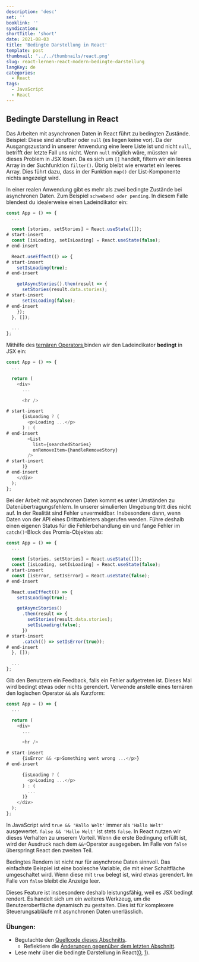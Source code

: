 ```yaml
---
description: 'desc'
set: ''
booklink: ''
syndication:
shortTitle: 'short'
date: 2021-08-03
title: 'Bedingte Darstellung in React'
template: post
thumbnail: '../../thumbnails/react.png'
slug: react-lernen-react-modern-bedingte-darstellung
langKey: de
categories:
  - React
tags:
  - JavaScript
  - React
---
```


## Bedingte Darstellung in React

Das Arbeiten mit asynchronen Daten in React führt zu bedingten Zustände. Beispiel: Diese sind abrufbar oder `null` (es liegen keine vor). Da der Ausgangszustand in unserer Anwendung eine leere Liste ist und nicht `null`, betrifft der letzte Fall uns nicht. Wenn `null` möglich wäre, müssten wir dieses Problem in JSX lösen. Da es sich um `[]` handelt, filtern wir ein leeres Array in der Suchfunktion `filter()`. Übrig bleibt wie erwartet ein leeres Array. Dies führt dazu, dass in der Funktion `map()` der List-Komponente nichts angezeigt wird.

In einer realen Anwendung gibt es mehr als zwei bedingte Zustände bei asynchronen Daten. Zum Beispiel `schwebend oder pending`. In diesem Falle blendest du idealerweise einen Ladeindikator ein:

```js
const App = () => {
  ...

  const [stories, setStories] = React.useState([]);
# start-insert
  const [isLoading, setIsLoading] = React.useState(false);
# end-insert

  React.useEffect(() => {
# start-insert
    setIsLoading(true);
# end-insert

    getAsyncStories().then(result => {
      setStories(result.data.stories);
# start-insert
      setIsLoading(false);
# end-insert
    });
  }, []);

  ...
};
```

Mithilfe des [ternären Operators ](https://developer.mozilla.org/de/docs/Web/JavaScript/Reference/Operators/Conditional_Operator) binden wir den Ladeindikator **bedingt** in JSX ein:

```js
const App = () => {
  ...

  return (
    <div>
      ...

      <hr />

# start-insert
      {isLoading ? (
        <p>Loading ...</p>
      ) : (
# end-insert
        <List
          list={searchedStories}
          onRemoveItem={handleRemoveStory}
        />
# start-insert
      )}
# end-insert
    </div>
  );
};
```

Bei der Arbeit mit asynchronen Daten kommt es unter Umständen zu Datenübertragungsfehlern. In unserer simulierten Umgebung tritt dies nicht auf. In der Realität sind Fehler unvermeidbar. Insbesondere dann, wenn Daten von der API eines Drittanbieters abgerufen werden. Führe deshalb einen eigenen Status für die Fehlerbehandlung ein und fange Fehler im `catch()`-Block des Promis-Objektes ab:

```js
const App = () => {
  ...

  const [stories, setStories] = React.useState([]);
  const [isLoading, setIsLoading] = React.useState(false);
# start-insert
  const [isError, setIsError] = React.useState(false);
# end-insert

  React.useEffect(() => {
    setIsLoading(true);

    getAsyncStories()
      .then(result => {
        setStories(result.data.stories);
        setIsLoading(false);
      })
# start-insert
      .catch(() => setIsError(true));
# end-insert
  }, []);

  ...
};
```

Gib den Benutzern ein Feedback, falls ein Fehler aufgetreten ist. Dieses Mal wird bedingt etwas oder nichts gerendert. Verwende anstelle eines ternären den logischen Operator `&&` als Kurzform:

```js
const App = () => {
  ...

  return (
    <div>
      ...

      <hr />

# start-insert
      {isError && <p>Something went wrong ...</p>}
# end-insert

      {isLoading ? (
        <p>Loading ...</p>
      ) : (
        ...
      )}
    </div>
  );
};
```

In JavaScript wird `true && 'Hallo Welt'` immer als `'Hallo Welt'` ausgewertet. `false && 'Hallo Welt'` ist stets `false`. In React nutzen wir dieses Verhalten zu unserem Vorteil. Wenn die erste Bedingung erfüllt ist, wird der Ausdruck nach dem `&&`-Operator ausgegeben. Im Falle von `false` überspringt React den zweiten Teil.

Bedingtes Rendern ist nicht nur für asynchrone Daten sinnvoll. Das einfachste Beispiel ist eine boolesche Variable, die mit einer Schaltfläche umgeschaltet wird. Wenn diese mit `true` belegt ist, wird etwas gerendert. Im Falle von `false` bleibt die Anzeige leer.

Dieses Feature ist insbesondere deshalb leistungsfähig, weil es JSX bedingt rendert. Es handelt sich um ein weiteres Werkzeug, um die Benutzeroberfläche dynamisch zu gestalten. Dies ist für komplexere Steuerungsabläufe mit asynchronen Daten unerlässlich.

### Übungen:

* Begutachte den [Quellcode dieses Abschnitts](https://codesandbox.io/s/github/the-road-to-learn-react/hacker-stories/tree/hs/React-Conditional-Rendering).
  * Reflektiere die [Änderungen gegenüber dem letzten Abschnitt](https://github.com/the-road-to-learn-react/hacker-stories/compare/hs/React-Asynchronous-Data...hs/React-Conditional-Rendering?expand=1).
* Lese mehr über die bedingte Darstellung in React([0](https://www.robinwieruch.de/conditional-rendering-react/), [1](https://de.reactjs.org/docs/conditional-rendering.html)).
<img src="https://vg02.met.vgwort.de/na/c6b60be9eea840cf9b2bd3285cd5752c" width="1" height="1" alt="">
